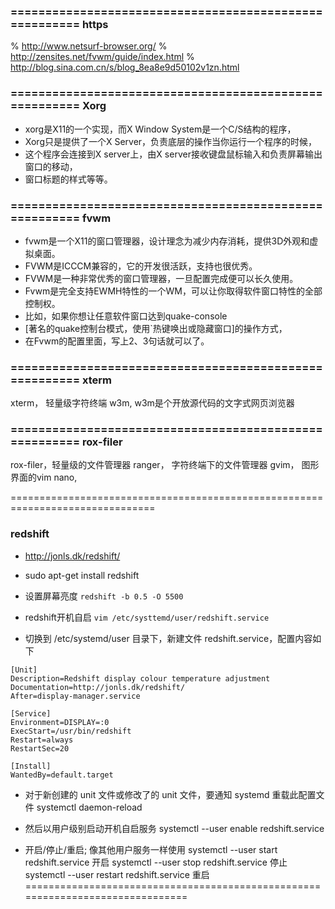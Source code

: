 ### ======================================================= https
% http://www.netsurf-browser.org/
% http://zensites.net/fvwm/guide/index.html
% http://blog.sina.com.cn/s/blog_8ea8e9d50102v1zn.html
### ======================================================= Xorg
+ xorg是X11的一个实现，而X Window System是一个C/S结构的程序，
+ Xorg只是提供了一个X Server，负责底层的操作当你运行一个程序的时候，
+ 这个程序会连接到X server上，由X server接收键盘鼠标输入和负责屏幕输出窗口的移动，
+ 窗口标题的样式等等。

### ======================================================= fvwm
+ fvwm是一个X11的窗口管理器，设计理念为减少内存消耗，提供3D外观和虚拟桌面。
+ FVWM是ICCCM兼容的，它的开发很活跃，支持也很优秀。
+ FVWM是一种非常优秀的窗口管理器，一旦配置完成便可以长久使用。
+ Fvwm是完全支持EWMH特性的一个WM，可以让你取得软件窗口特性的全部控制权。
+ 比如，如果你想让任意软件窗口达到quake-console
+ [著名的quake控制台模式，使用`热键唤出或隐藏窗口]的操作方式，
+ 在Fvwm的配置里面，写上2、3句话就可以了。

### ======================================================= xterm
xterm， 轻量级字符终端
w3m, w3m是个开放源代码的文字式网页浏览器

### ======================================================= rox-filer
rox-filer，轻量级的文件管理器
ranger，   字符终端下的文件管理器
gvim，     图形界面的vim
nano,

===============================================================================
###  redshift
+ http://jonls.dk/redshift/
+ sudo apt-get install redshift
+ 设置屏幕亮度
`redshift -b 0.5 -O 5500`


+ redshift开机自启 `vim /etc/systtemd/user/redshift.service`
+ 切换到 /etc/systemd/user 目录下，新建文件 redshift.service，配置内容如下
```note
[Unit]
Description=Redshift display colour temperature adjustment
Documentation=http://jonls.dk/redshift/
After=display-manager.service

[Service]
Environment=DISPLAY=:0
ExecStart=/usr/bin/redshift
Restart=always
RestartSec=20

[Install]
WantedBy=default.target
```


+ 对于新创建的 unit 文件或修改了的 unit 文件，要通知 systemd 重载此配置文件
systemctl daemon-reload

+ 然后以用户级别启动开机自启服务
systemctl --user enable redshift.service

+ 开启/停止/重启; 像其他用户服务一样使用
systemctl --user start redshift.service     开启
systemctl --user stop redshift.service      停止
systemctl --user restart redshift.service   重启
===============================================================================















